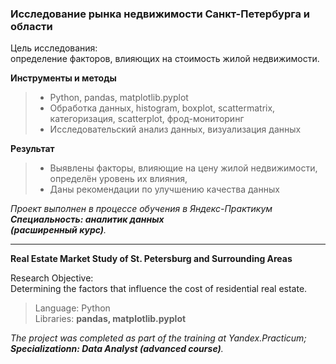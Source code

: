 ### **Исследование рынка недвижимости Санкт-Петербурга и области**

Цель исследования:\
определение факторов, влияющих на стоимость жилой недвижимости.

**Инструменты и методы**
> - Python, pandas, matplotlib.pyplot
> - Обработка данных, histogram, boxplot, scattermatrix,\
категоризация, scatterplot,  фрод-мониторинг
> - Исследовательский анализ данных, визуализация данных

**Результат**
> - Выявлены факторы, влияющие на цену жилой недвижимости, определён уровень их влияния,
> - Даны рекомендации по улучшению качества данных

*Проект выполнен в процессе обучения в Яндекс-Практикум\
**Специальность: аналитик данных\
(расширенный курс)**.*
______________________________________

**Real Estate Market Study of St. Petersburg and Surrounding Areas**

Research Objective:\
Determining the factors that influence the cost of residential real estate.

>Language: Python\
Libraries: **pandas, matplotlib.pyplot**

*The project was completed as part of the training at Yandex.Practicum;\
**Specializationn: Data Analyst (advanced course)**.*
